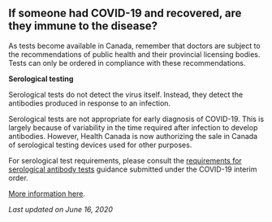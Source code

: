 ## If someone had COVID-19 and recovered, are they immune to the disease?

As tests become available in Canada, remember that doctors are subject to the recommendations of public health and their provincial licensing bodies. Tests can only be ordered in compliance with these recommendations.

**Serological testing**

Serological tests do not detect the virus itself. Instead, they detect the antibodies produced in response to an infection.

Serological tests are not appropriate for early diagnosis of COVID-19. This is largely because of variability in the time required after infection to develop antibodies. However, Health Canada is now authorizing the sale in Canada of serological testing devices used for other purposes.

For serological test requirements, please consult the [requirements for serological antibody tests](https://www.canada.ca/en/health-canada/services/drugs-health-products/medical-devices/application-information/guidance-documents/covid19-requirements-serological-antibody-tests.html) guidance submitted under the COVID-19 interim order.

[More information here](https://www.canada.ca/en/health-canada/services/drugs-health-products/medical-devices/covid-19/serological-testing.html).

_Last updated on June 16, 2020_
